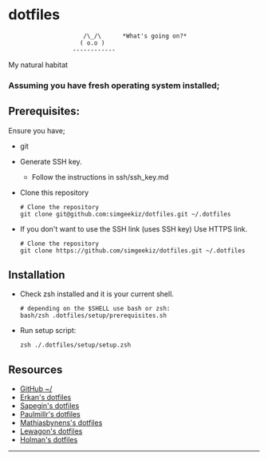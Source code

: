 # dotfiles
                         /\_/\      *What's going on?*
                        ( o.o )
                      ------------

My natural habitat  



### __Assuming you have fresh operating system installed;__ 

<!-- Along these steps I am installing 
    chrome
    Visual Studio (sync with github not microsoft)
    From software manager: 
    # Slack 
    GUAKE terminal
-->

## __Prerequisites:__  

Ensure you have; 
- git

- Generate SSH key.
    - Follow the instructions in ssh/ssh_key.md
    
- Clone this repository

      # Clone the repository
      git clone git@github.com:simgeekiz/dotfiles.git ~/.dotfiles 

- If you don't want to use the SSH link (uses SSH key) Use HTTPS link.
       
      # Clone the repository
      git clone https://github.com/simgeekiz/dotfiles.git ~/.dotfiles 


## __Installation__

- Check zsh installed and it is your current shell.  

      # depending on the $SHELL use bash or zsh:
      bash/zsh .dotfiles/setup/prerequisites.sh

- Run setup script:

      zsh ./.dotfiles/setup/setup.zsh 

## __Resources__

- [GitHub ~/](http://dotfiles.github.io/)
- [Erkan's dotfiles](https://github.com/ErkanBasar/dotfiles)
- [Sapegin's dotfiles](https://github.com/sapegin/dotfiles)
- [Paulmillr's dotfiles](https://github.com/paulmillr/dotfiles)
- [Mathiasbynens's dotfiles](https://github.com/mathiasbynens/dotfiles)
- [Lewagon's dotfiles](https://github.com/lewagon/dotfiles)
- [Holman's dotfiles](https://github.com/holman/dotfiles)

---
